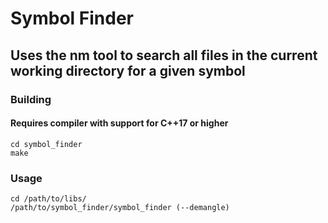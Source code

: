 # Symbol Finder
## Uses the nm tool to search all files in the current working directory for a given symbol
### Building
#### Requires compiler with support for C++17 or higher

```
cd symbol_finder
make
```

### Usage
```
cd /path/to/libs/
/path/to/symbol_finder/symbol_finder (--demangle)
```

